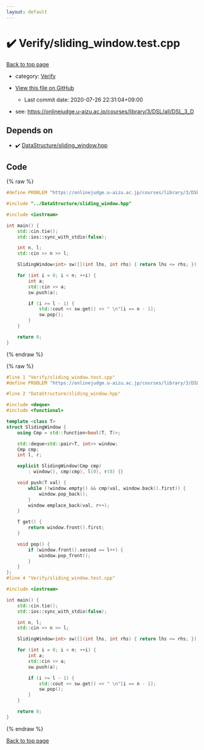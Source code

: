 ```yaml
---
layout: default
---
```


<!-- mathjax config similar to math.stackexchange -->
<script type="text/javascript" async
  src="https://cdnjs.cloudflare.com/ajax/libs/mathjax/2.7.5/MathJax.js?config=TeX-MML-AM_CHTML">
</script>
<script type="text/x-mathjax-config">
  MathJax.Hub.Config({
    TeX: { equationNumbers: { autoNumber: "AMS" }},
    tex2jax: {
      inlineMath: [ ['$','$'] ],
      processEscapes: true
    },
    "HTML-CSS": { matchFontHeight: false },
    displayAlign: "left",
    displayIndent: "2em"
  });
</script>

<script type="text/javascript" src="https://cdnjs.cloudflare.com/ajax/libs/jquery/3.4.1/jquery.min.js"></script>
<script src="https://cdn.jsdelivr.net/npm/jquery-balloon-js@1.1.2/jquery.balloon.min.js" integrity="sha256-ZEYs9VrgAeNuPvs15E39OsyOJaIkXEEt10fzxJ20+2I=" crossorigin="anonymous"></script>
<script type="text/javascript" src="../../assets/js/copy-button.js"></script>
<link rel="stylesheet" href="../../assets/css/copy-button.css" />


# :heavy_check_mark: Verify/sliding_window.test.cpp

<a href="../../index.html">Back to top page</a>

* category: <a href="../../index.html#5a750f86ef41f22f852c43351e3ff383">Verify</a>
* <a href="{{ site.github.repository_url }}/blob/master/Verify/sliding_window.test.cpp">View this file on GitHub</a>
    - Last commit date: 2020-07-26 22:31:04+09:00


* see: <a href="https://onlinejudge.u-aizu.ac.jp/courses/library/3/DSL/all/DSL_3_D">https://onlinejudge.u-aizu.ac.jp/courses/library/3/DSL/all/DSL_3_D</a>


## Depends on

* :heavy_check_mark: <a href="../../library/DataStructure/sliding_window.hpp.html">DataStructure/sliding_window.hpp</a>


## Code

<a id="unbundled"></a>
{% raw %}
```cpp
#define PROBLEM "https://onlinejudge.u-aizu.ac.jp/courses/library/3/DSL/all/DSL_3_D"

#include "../DataStructure/sliding_window.hpp"

#include <iostream>

int main() {
    std::cin.tie();
    std::ios::sync_with_stdio(false);

    int n, l;
    std::cin >> n >> l;

    SlidingWindow<int> sw([](int lhs, int rhs) { return lhs <= rhs; });

    for (int i = 0; i < n; ++i) {
        int a;
        std::cin >> a;
        sw.push(a);

        if (i >= l - 1) {
            std::cout << sw.get() << " \n"[i == n - 1];
            sw.pop();
        }
    }

    return 0;
}

```
{% endraw %}

<a id="bundled"></a>
{% raw %}
```cpp
#line 1 "Verify/sliding_window.test.cpp"
#define PROBLEM "https://onlinejudge.u-aizu.ac.jp/courses/library/3/DSL/all/DSL_3_D"

#line 2 "DataStructure/sliding_window.hpp"

#include <deque>
#include <functional>

template <class T>
struct SlidingWindow {
    using Cmp = std::function<bool(T, T)>;

    std::deque<std::pair<T, int>> window;
    Cmp cmp;
    int l, r;

    explicit SlidingWindow(Cmp cmp)
        : window(), cmp(cmp), l(0), r(0) {}

    void push(T val) {
        while (!window.empty() && cmp(val, window.back().first)) {
            window.pop_back();
        }
        window.emplace_back(val, r++);
    }

    T get() {
        return window.front().first;
    }

    void pop() {
        if (window.front().second == l++) {
            window.pop_front();
        }
    }
};
#line 4 "Verify/sliding_window.test.cpp"

#include <iostream>

int main() {
    std::cin.tie();
    std::ios::sync_with_stdio(false);

    int n, l;
    std::cin >> n >> l;

    SlidingWindow<int> sw([](int lhs, int rhs) { return lhs <= rhs; });

    for (int i = 0; i < n; ++i) {
        int a;
        std::cin >> a;
        sw.push(a);

        if (i >= l - 1) {
            std::cout << sw.get() << " \n"[i == n - 1];
            sw.pop();
        }
    }

    return 0;
}

```
{% endraw %}

<a href="../../index.html">Back to top page</a>

